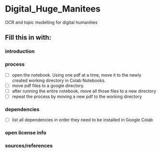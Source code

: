 # Digital_Huge_Manitees
OCR and topic modelling for digital humanities
## Fill this in with:
### introduction
### process
- [ ] open the notebook. Using one pdf at a time, move it to the newly created working directory in Colab Notebooks. 
- [ ] move pdf files to a google directory. 
- [ ] after running the entire notebook, move all those files to a new directory
- [ ] repeat the process by moving a new pdf to the working directory
### dependencies
- [ ] list all dependencies in order they need to be installed in Google Colab
### open license info
### sources/references
